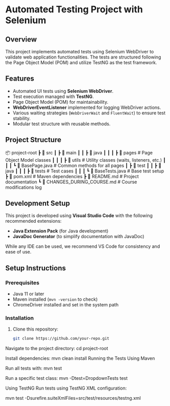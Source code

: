 # Automated Testing Project with Selenium

## Overview
This project implements automated tests using Selenium WebDriver to validate web application functionalities. The tests are structured following the Page Object Model (POM) and utilize TestNG as the test framework.

## Features
- Automated UI tests using **Selenium WebDriver**.
- Test execution managed with **TestNG**.
- Page Object Model (POM) for maintainability.
- **WebDriverEventListener** implemented for logging WebDriver actions.
- Various waiting strategies (`WebDriverWait` and `FluentWait`) to ensure test stability.
- Modular test structure with reusable methods.

## Project Structure
📦 project-root ┣ 📂 src ┃ ┣ 📂 main ┃ ┃ ┣ 📂 java ┃ ┃ ┃ ┣ 📂 pages # Page Object Model classes ┃ ┃ ┃ ┣ 📂 utils # Utility classes (waits, listeners, etc.) ┃ ┃ ┃ ┗ 📜 BasePage.java # Common methods for all pages ┃ ┣ 📂 test ┃ ┃ ┣ 📂 java ┃ ┃ ┃ ┣ 📂 tests # Test cases ┃ ┃ ┃ ┗ 📜 BaseTests.java # Base test setup ┣ 📜 pom.xml # Maven dependencies ┣ 📜 README.md # Project documentation ┗ 📜 CHANGES_DURING_COURSE.md # Course modifications log

## Development Setup
This project is developed using **Visual Studio Code** with the following recommended extensions:

- **Java Extension Pack** (for Java development)
- **JavaDoc Generator** (to simplify documentation with JavaDoc)

While any IDE can be used, we recommend VS Code for consistency and ease of use.

## Setup Instructions
### Prerequisites
- Java 11 or later
- Maven installed (`mvn -version` to check)
- ChromeDriver installed and set in the system path

### Installation
1. Clone this repository:
   ```sh
   git clone https://github.com/your-repo.git
Navigate to the project directory:
cd project-root

Install dependencies:
mvn clean install
Running the Tests
Using Maven

Run all tests with:
mvn test

Run a specific test class:
mvn -Dtest=DropdownTests test

Using TestNG
Run tests using TestNG XML configuration:

mvn test -Dsurefire.suiteXmlFiles=src/test/resources/testng.xml
